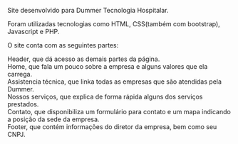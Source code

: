Site desenvolvido para Dummer Tecnologia Hospitalar.

Foram utilizadas tecnologias como HTML, CSS(também com bootstrap), Javascript e PHP.

O site conta com as seguintes partes:

Header, que dá acesso as demais partes da página.<br>
Home, que fala um pouco sobre a empresa e alguns valores que ela carrega.<br>
Assistencia técnica, que linka todas as empresas que são atendidas pela Dummer.<br>
Nossos serviços, que explica de forma rápida alguns dos serviços prestados.<br>
Contato, que disponibiliza um formulário para contato e um mapa indicando a posição da sede da empresa.<br>
Footer, que contém informações do diretor da empresa, bem como seu CNPJ.<br>
